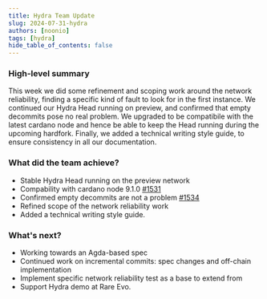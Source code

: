 ```yaml
---
title: Hydra Team Update
slug: 2024-07-31-hydra
authors: [noonio]
tags: [hydra]
hide_table_of_contents: false
---
```


### High-level summary

This week we did some refinement and scoping work around the network
reliability, finding a specific kind of fault to look for in the first
instance. We continued our Hydra Head running on preview, and confirmed that
empty decommits pose no real problem. We upgraded to be compatibile with the
latest cardano node and hence be able to keep the Head running during the
upcoming hardfork. Finally, we added a technical writing style guide, to
ensure consistency in all our documentation.

### What did the team achieve?

* Stable Hydra Head running on the preview network
* Compability with cardano node 9.1.0 [#1531](https://github.com/cardano-scaling/hydra/pull/1531)
* Confirmed empty decommits are not a problem [#1534](https://github.com/cardano-scaling/hydra/pull/1534)
* Refined scope of the network reliability work
* Added a technical writing style guide.

### What's next?

* Working towards an Agda-based spec
* Continued work on incremental commits: spec changes and off-chain implementation
* Implement specific network reliability test as a base to extend from
* Support Hydra demo at Rare Evo.
